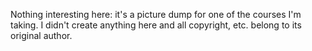 Nothing interesting here: it's a picture dump for one of the courses I'm taking. I didn't create anything here and all copyright, etc. belong to its original author.
